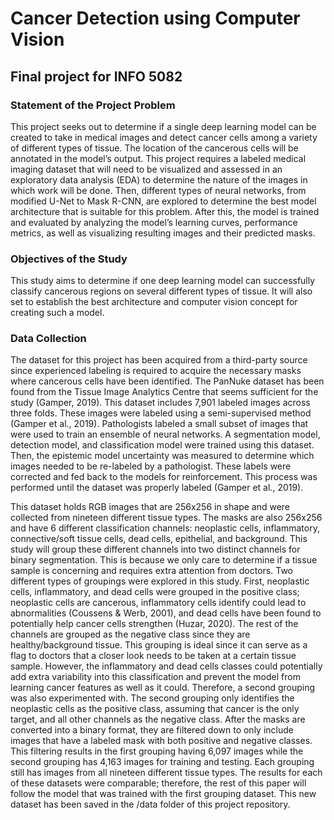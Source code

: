 # Cancer Detection using Computer Vision
## Final project for INFO 5082

### Statement of the Project Problem

This project seeks out to determine if a single deep learning model can be created to take in medical images and detect cancer cells among a variety of different types of tissue. The location of the cancerous cells will be annotated in the model’s output. This project requires a labeled medical imaging dataset that will need to be visualized and assessed in an exploratory data analysis (EDA) to determine the nature of the images in which work will be done. Then, different types of neural networks, from modified U-Net to Mask R-CNN, are explored to determine the best model architecture that is suitable for this problem. After this, the model is trained and evaluated by analyzing the model’s learning curves, performance metrics, as well as visualizing resulting images and their predicted masks.

### Objectives of the Study

This study aims to determine if one deep learning model can successfully classify cancerous regions on several different types of tissue. It will also set to establish the best architecture and computer vision concept for creating such a model. 

### Data Collection
	
The dataset for this project has been acquired from a third-party source since experienced labeling is required to acquire the necessary masks where cancerous cells have been identified. The PanNuke dataset has been found from the Tissue Image Analytics Centre that seems sufficient for the study (Gamper, 2019). This dataset includes 7,901 labeled images across three folds. These images were labeled using a semi-supervised method (Gamper et al., 2019). Pathologists labeled a small subset of images that were used to train an ensemble of neural networks. A segmentation model, detection model, and classification model were trained using this dataset. Then, the epistemic model uncertainty was measured to determine which images needed to be re-labeled by a pathologist. These labels were corrected and fed back to the models for reinforcement. This process was performed until the dataset was properly labeled (Gamper et al., 2019).

This dataset holds RGB images that are 256x256 in shape and were collected from nineteen different tissue types. The masks are also 256x256 and have 6 different classification channels: neoplastic cells, inflammatory, connective/soft tissue cells, dead cells, epithelial, and background. This study will group these different channels into two distinct channels for binary segmentation. This is because we only care to determine if a tissue sample is concerning and requires extra attention from doctors. Two different types of groupings were explored in this study. First, neoplastic cells, inflammatory, and dead cells were grouped in the positive class; neoplastic cells are cancerous, inflammatory cells identify could lead to abnormalities (Coussens & Werb, 2001), and dead cells have been found to potentially help cancer cells strengthen (Huzar, 2020). The rest of the channels are grouped as the negative class since they are healthy/background tissue. This grouping is ideal since it can serve as a flag to doctors that a closer look needs to be taken at a certain tissue sample. However, the inflammatory and dead cells classes could potentially add extra variability into this classification and prevent the model from learning cancer features as well as it could. Therefore, a second grouping was also experimented with. The second grouping only identifies the neoplastic cells as the positive class, assuming that cancer is the only target, and all other channels as the negative class. After the masks are converted into a binary format, they are filtered down to only include images that have a labeled mask with both positive and negative classes. This filtering results in the first grouping having 6,097 images while the second grouping has 4,163 images for training and testing. Each grouping still has images from all nineteen different tissue types. The results for each of these datasets were comparable; therefore, the rest of this paper will follow the model that was trained with the first grouping dataset. This new dataset has been saved in the /data folder of this project repository.  
